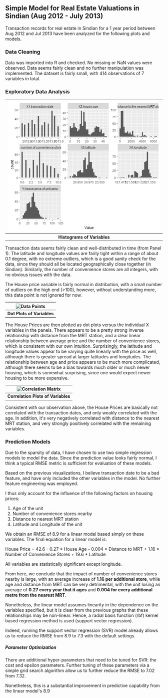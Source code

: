## Simple Model for Real Estate Valuations in Sindian (Aug 2012 - July 2013)

Transaction records for real estate in Sindian for a 1  year period between Aug 2012 and Jul 2013 have been analyzed for the following plots and models.

### Data Cleaning

Data was imported into R and checked. No missing or NaN values were observed. Data seems fairly clean and no further manipulation was implemented. The dataset is fairly small, with 414 observations of 7 variables in total.

### Exploratory Data Analysis

| ![Data Histograms](Histo.png "Data Histogram") | 
|:--:| 
| **Histograms of Variables** |

Transaction data seems fairly clean and well-distributed in time (from Panel 1).
The latitude and longitude values are fairly tight within a range of about 0.1 degree, with no extreme outliers, which is a good sanity check for the data, since they should all be located geographically close together (in Sindian).
Similarly, the number of convenience stores are all integers, with no obvious issues with the data.

The House price variable is fairly normal in distribution, with a small number of outliers on the high end (>100), however, without understanding more, this data point is not ignored for now.

| ![Data Points](https://raw.githubusercontent.com/ooichinchun/SindianRealEstate/blob/master/DotPlot.png "Data Dot Plots") | 
|:--:| 
| **Dot Plots of Variables** |

The House Prices are then plotted as dot plots versus the individual X variables in the panels. 
There appears to be a pretty strong inverse relationship with distance from the MRT station, and a clear linear relationship between average price and the number of convenience stores, which is consistent with our own intuition.
Surprisingly, the latitude and longitude values appear to be varying quite linearly with the price as well, although there is greater spread at larger latitudes and longitudes.
The relationship between age and price appears to be much more complicated, although there seems to be a bias towards much older or much newer housing, which is somewhat surprising, since one would expect newer housing to be more expensive. 

| ![Correlation Matrix](https://raw.githubusercontent.com/ooichinchun/SindianRealEstate/blob/master/CorPlot.png "Correlation Plot") | 
|:--:| 
| **Correlation Plots of Variables** |

Consistent with our observation above, the House Prices are basically not correlated with the transaction dates, and only weakly correlated with the age. In addition, it's very negatively correlated with distance to the nearest MRT station, and very strongly positively correlated with the remaining variables. 

### Prediction Models

Due to the sparsity of data, I have chosen to use two simple regression models to model the data. Since the prediction value looks fairly normal, I think a typical RMSE metric is sufficient for evaluation of these models.

Based on the previous visualizations, I believe transaction date to be a bad feature, and have only included the other variables in the model. No further feature engineering was employed.

I thus only account for the influence of the following factors on housing prices:
1. Age of the unit
2. Number of convenience stores nearby
3. Distance to nearest MRT station
4. Latitude and Longitude of the unit

We obtain an RMSE of 8.9 for a linear model based simply on these variables. The final equation for a linear model is:

House Price = 42.6 - 0.27 * House Age - 0.004 * Distance to MRT + 1.16 * Number of Convenience Stores + 19.6 * Latitude

All variables are statistically significant except longitude.

From here, we conclude that the impact of number of convenience stores nearby is large, with an average increase of **1.16 per additional store**, while age and distance from MRT can be very detrimental, with the unit losing an average of **0.27 every year that it ages** and **0.004 for every additional metre from the nearest MRT**.

Nonetheless, the linear model assumes linearity in the dependence on the variables specified, but it is clear from the previous graphs that these relationships may be non-linear. Hence, a radial basis function (rbf) kernel based regression method is used (support vector regression). 

Indeed, running the support vector regression (SVR) model already allows us to reduce the RMSE from 8.9 to 7.3 with the default settings.

##### Parameter Optimization

There are additional hyper-parameters that need to be tuned for SVR: the cost and epsilon parameters. Further tuning of these parameters via a simple grid search algorithm allow us to further reduce the RMSE to 7.02 from 7.32.

Nonetheless, this is a substantial improvement in predictive capability from the linear model's 8.9
